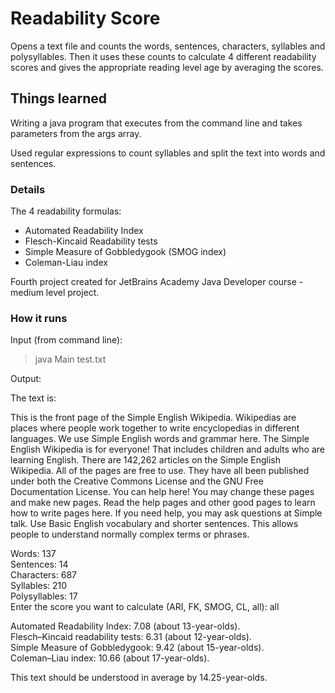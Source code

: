 # Readability Score
Opens a text file and counts the words, sentences, characters, syllables and polysyllables.  Then it uses these counts to calculate 4 different readability scores and gives the appropriate reading level age by averaging the scores.

## Things learned

Writing a java program that executes from the command line and takes parameters from the args array.

Used regular expressions to count syllables and split the text into words and sentences.

### Details

The 4 readability formulas: 

* Automated Readability Index
* Flesch-Kincaid Readability tests
* Simple Measure of Gobbledygook (SMOG index)
* Coleman-Liau index

Fourth project created for JetBrains Academy Java Developer course - medium level project.

### How it runs

Input (from command line):

> java Main test.txt

Output:

The text is:

This is the front page of the Simple English Wikipedia. Wikipedias are places where people work together to write encyclopedias in different languages. We use Simple English words and grammar here. The Simple English Wikipedia is for everyone! That includes children and adults who are learning English. There are 142,262 articles on the Simple English Wikipedia. All of the pages are free to use. They have all been published under both the Creative Commons License and the GNU Free Documentation License. You can help here! You may change these pages and make new pages. Read the help pages and other good pages to learn how to write pages here. If you need help, you may ask questions at Simple talk. Use Basic English vocabulary and shorter sentences. This allows people to understand normally complex terms or phrases.

Words: 137\
Sentences: 14\
Characters: 687\
Syllables: 210\
Polysyllables: 17\
Enter the score you want to calculate (ARI, FK, SMOG, CL, all): all

Automated Readability Index: 7.08 (about 13-year-olds).\
Flesch–Kincaid readability tests: 6.31 (about 12-year-olds).\
Simple Measure of Gobbledygook: 9.42 (about 15-year-olds).\
Coleman–Liau index: 10.66 (about 17-year-olds).

This text should be understood in average by 14.25-year-olds.
